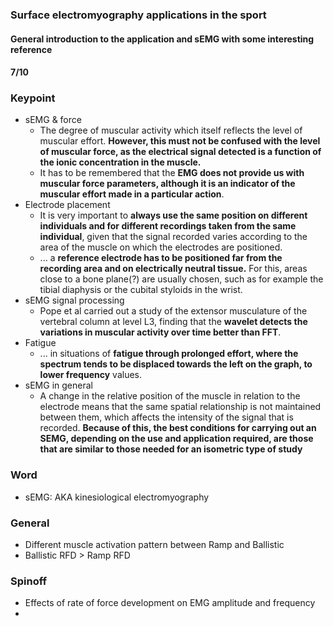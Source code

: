 ### Surface electromyography applications in the sport

#### General introduction to the application and sEMG with some interesting reference

#### 7/10

### Keypoint
* sEMG & force
  - The degree of muscular activity which itself reflects the level of muscular effort. **However, this must not be confused with the level of muscular force, as the electrical signal detected is a function of the ionic concentration in the muscle.**
  - It has to be remembered that the **EMG does not provide us with muscular force parameters, although it is an indicator of the muscular effort made in a particular action**. 
* Electrode placement
  - It is very important to **always use the same position on different individuals and for different recordings taken from the same individual**, given that the signal recorded varies according to the area of the muscle on which the electrodes are positioned. 
  - ... a **reference electrode has to be positioned far from the recording area and on electrically neutral tissue.** For this, areas close to a bone plane(?) are usually chosen, such as for example the tibial diaphysis or the cubital styloids in the wrist.
* sEMG signal processing
  - Pope et al carried out a study of the extensor musculature of the vertebral column at level L3,  finding that the **wavelet detects the variations in muscular activity over time better than FFT**.
* Fatigue
  - ... in situations of **fatigue through prolonged effort, where the spectrum tends to be displaced towards the left on the graph, to lower frequency** values.
* sEMG in general
  - A change in the relative position of the muscle in relation to the electrode means that the same spatial relationship is not maintained between them, which affects the intensity of the signal that is recorded. **Because of this, the best conditions for carrying out an SEMG, depending on the use and application required, are those that are similar to those needed for an isometric type of study**

### Word
* sEMG: AKA kinesiological electromyography


### General
* Different muscle activation pattern between Ramp and Ballistic
* Ballistic RFD > Ramp RFD

### Spinoff
* Effects of rate of force development on EMG amplitude and frequency
* 
